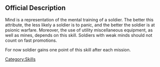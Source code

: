## Official Description

Mind is a representation of the mental training of a soldier. The better
this attribute, the less likely a soldier is to panic, and the better
the soldier is at psionic warfare. Moreover, the use of utility
miscellaneous equipment, as well as mines, depends on this skill.
Soldiers with weak minds should not count on fast promotions.

For now soldier gains one point of this skill after each mission.

[Category:Skills](Category:Skills "wikilink")